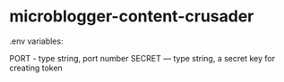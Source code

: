 # microblogger-content-crusader

.env variables:

PORT - type string, port number
SECRET — type string, a secret key for creating token 
